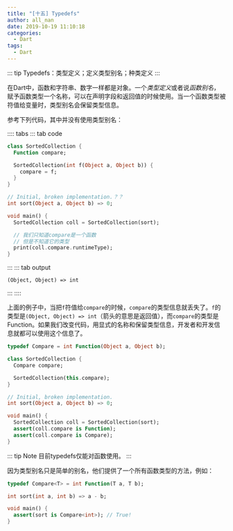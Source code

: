 ```yaml
---
title: "[十五] Typedefs"
author: all_nan
date: 2019-10-19 11:10:18
categories:
  - Dart
tags:
  - Dart
---
```


::: tip
Typedefs：类型定义；定义类型别名；种类定义
:::

在Dart中，函数和字符串、数字一样都是对象。一个*类型定义*或者说*函数别名*，赋予函数类型一个名称，可以在声明字段和返回值的时候使用。当一个函数类型被符值给变量时，类型别名会保留类型信息。

参考下列代码，其中并没有使用类型别名：

:::: tabs
::: tab code

```Dart
class SortedCollection {
  Function compare;

  SortedCollection(int f(Object a, Object b)) {
    compare = f;
  }
}

// Initial, broken implementation.？？
int sort(Object a, Object b) => 0;

void main() {
  SortedCollection coll = SortedCollection(sort);

  // 我们只知道compare是一个函数
  // 但是不知道它的类型
  print(coll.compare.runtimeType);
}
```

:::
::: tab output

``` console
(Object, Object) => int
```

:::
::::

上面的例子中，当把`f`符值给`compare`的时候，`compare`的类型信息就丢失了。`f`的类型是`(Object, Object) => int`（箭头的意思是返回值），而`compare`的类型是Function。如果我们改变代码，用显式的名称和保留类型信息，开发者和开发信息就都可以使用这个信息了。

```Dart
typedef Compare = int Function(Object a, Object b);

class SortedCollection {
  Compare compare;

  SortedCollection(this.compare);
}

// Initial, broken implementation.
int sort(Object a, Object b) => 0;

void main() {
  SortedCollection coll = SortedCollection(sort);
  assert(coll.compare is Function);
  assert(coll.compare is Compare);
}
```

::: tip Note
目前typedefs仅能对函数使用。
:::

因为类型别名只是简单的别名，他们提供了一个所有函数类型的方法，例如：

```Dart
typedef Compare<T> = int Function(T a, T b);

int sort(int a, int b) => a - b;

void main() {
  assert(sort is Compare<int>); // True!
}
```
